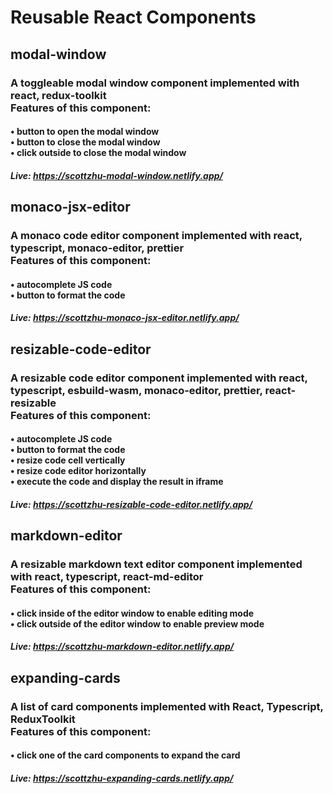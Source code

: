 # Reusable React Components

## modal-window

### A toggleable modal window component implemented with react, redux-toolkit<br />Features of this component:

#### • button to open the modal window <br />• button to close the modal window <br />• click outside to close the modal window

##### Live: https://scottzhu-modal-window.netlify.app/

## monaco-jsx-editor

### A monaco code editor component implemented with react, typescript, monaco-editor, prettier<br />Features of this component:

#### • autocomplete JS code <br />• button to format the code

##### Live: https://scottzhu-monaco-jsx-editor.netlify.app/

## resizable-code-editor

### A resizable code editor component implemented with react, typescript, esbuild-wasm, monaco-editor, prettier, react-resizable<br />Features of this component:

#### • autocomplete JS code <br />• button to format the code <br />• resize code cell vertically <br />• resize code editor horizontally <br />• execute the code and display the result in iframe

##### Live: https://scottzhu-resizable-code-editor.netlify.app/

## markdown-editor

### A resizable markdown text editor component implemented with react, typescript, react-md-editor<br />Features of this component:

#### • click inside of the editor window to enable editing mode<br />• click outside of the editor window to enable preview mode

##### Live: https://scottzhu-markdown-editor.netlify.app/

## expanding-cards

### A list of card components implemented with React, Typescript, ReduxToolkit<br />Features of this component:

#### • click one of the card components to expand the card

##### Live: https://scottzhu-expanding-cards.netlify.app/
